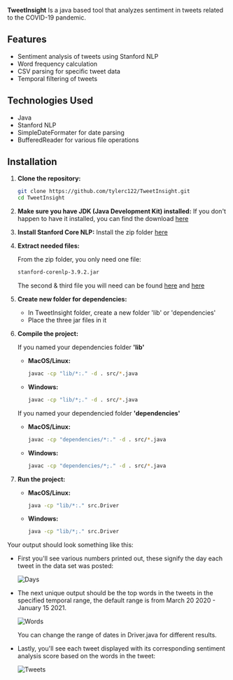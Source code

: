 **TweetInsight** Is a java based tool that analyzes sentiment in tweets related to the COVID-19 pandemic.

## Features
- Sentiment analysis of tweets using Stanford NLP
- Word frequency calculation
- CSV parsing for specific tweet data
- Temporal filtering of tweets

## Technologies Used
- Java
- Stanford NLP
- SimpleDateFormater for date parsing
- BufferedReader for various file operations

## Installation

1. **Clone the repository:**
   ```bash
   git clone https://github.com/tylerc122/TweetInsight.git
   cd TweetInsight
2. **Make sure you have JDK (Java Development Kit) installed:**
    If you don't happen to have it installed, you can find the download [here](https://www.oracle.com/java/technologies/downloads/)
3. **Install Stanford Core NLP:**
    Install the zip folder [here](https://nlp.stanford.edu/software/stanford-corenlp-full-2018-10-05.zip)
4. **Extract needed files:**
    
    From the zip folder, you only need one file:
    ```bash
    stanford-corenlp-3.9.2.jar
    ```
    The second & third file you will need can be found [here](https://repo1.maven.org/maven2/com/googlecode/efficient-java-matrix-library/ejml/0.23/ejml-0.23.jar) and [here](https://nlp.stanford.edu/software/stanford-english-corenlp-2018-10-05-models.jar)
5. **Create new folder for dependencies:**
    - In TweetInsight folder, create a new folder 'lib' or 'dependencies'
    - Place the three jar files in it
6. **Compile the project:**
    
    If you named your dependencies folder **'lib'**
    
    - **MacOS/Linux:**
        ```bash
        javac -cp "lib/*:." -d . src/*.java
        ```
    - **Windows:**
        ```bash
        javac -cp "lib/*;." -d . src/*.java
        ```
    If you named your dependencied folder **'dependencies'**

    - **MacOS/Linux:**
        ```bash
        javac -cp "dependencies/*:." -d . src/*.java
        ```
    - **Windows:**
        ```bash
        javac -cp "dependencies/*;." -d . src/*.java
        ```
7. **Run the project:**

    - **MacOS/Linux:**

        ```bash
        java -cp "lib/*:." src.Driver
        ```

    - **Windows:**
        ```bash
        java -cp "lib/*;." src.Driver
        ```

Your output should look something like this:

- First you'll see various numbers printed out, these signify the day each tweet in the data set was posted:

    ![Days](./assets/days.png)

- The next unique output should be the top words in the tweets in the specified temporal range, the default range is from March 20 2020 - January 15 2021. 

    ![Words](./assets/words.PNG)

    You can change the range of dates in Driver.java for different results.

- Lastly, you'll see each tweet displayed with its corresponding sentiment analysis score based on the words in the tweet:

    ![Tweets](./assets/tweets.PNG)
